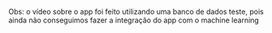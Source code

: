 Obs: o vídeo sobre o app foi feito utilizando uma banco de dados teste, pois ainda não conseguimos fazer a integração do app com o machine learning
